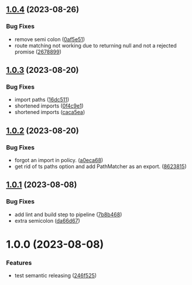 ## [1.0.4](https://github.com/LemmoTresto/gateway.ts/compare/v1.0.3...v1.0.4) (2023-08-26)


### Bug Fixes

* remove semi colon ([0af5e51](https://github.com/LemmoTresto/gateway.ts/commit/0af5e51da40f59e44884b9c0dbd467c33602a9ee))
* route matching not working due to returning null and not a rejected promise ([2678899](https://github.com/LemmoTresto/gateway.ts/commit/267889901d9de14c86b9ffbff0efa1e92c85d35b))

## [1.0.3](https://github.com/LemmoTresto/gateway.ts/compare/v1.0.2...v1.0.3) (2023-08-20)


### Bug Fixes

* import paths ([16dc511](https://github.com/LemmoTresto/gateway.ts/commit/16dc5112b15cb8b5fc93fe0a7234a7d52202fe34))
* shortened imports ([0f4c9e1](https://github.com/LemmoTresto/gateway.ts/commit/0f4c9e17805f8be208f3495d164abc203cafbe09))
* shortened imports ([caca5ea](https://github.com/LemmoTresto/gateway.ts/commit/caca5eacd8026b031be1c2901dae4d00d923d7dd))

## [1.0.2](https://github.com/LemmoTresto/gateway.ts/compare/v1.0.1...v1.0.2) (2023-08-20)


### Bug Fixes

* forgot an import in policy. ([a0eca68](https://github.com/LemmoTresto/gateway.ts/commit/a0eca6879ec297edf86c800df66f9029bf657637))
* get rid of ts paths option and add PathMatcher as an export. ([8623815](https://github.com/LemmoTresto/gateway.ts/commit/862381508ca844139b040caf1412569765c5d0a4))

## [1.0.1](https://github.com/LemmoTresto/gateway.ts/compare/v1.0.0...v1.0.1) (2023-08-08)


### Bug Fixes

* add lint and build step to pipeline ([7b8b468](https://github.com/LemmoTresto/gateway.ts/commit/7b8b4689214ab4ea4b12ac01c8ccd812c9fa0019))
* extra semicolon ([da66d67](https://github.com/LemmoTresto/gateway.ts/commit/da66d67b0dd83b1bcc4a5291c8183d62b8947567))

# 1.0.0 (2023-08-08)


### Features

* test semantic releasing ([246f525](https://github.com/LemmoTresto/gateway.ts/commit/246f525609ac7765bd2668677d48e5126b57256c))
